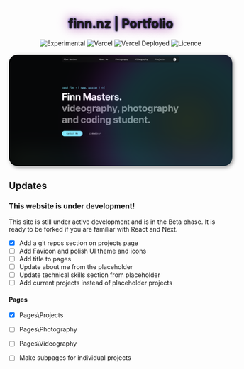 
<div align="center">
  <h1 style="text-shadow: 1px 1px 2px black, 0 0 25px purple, 0 0 5px darkblue;">finn.nz | Portfolio</h1>
  <p></p>
  <img src="https://img.shields.io/badge/stability-beta-blue.svg" alt="Experimental">
  <img src="https://vercelbadge.vercel.app/api/atlamors/portfolio-theme" alt="Vercel">
  <img src="https://therealsujitk-vercel-badge.vercel.app/?app=portfolio-theme-jqe0jhmif-atlamors.vercel.app" alt="Vercel Deployed">
  <img src="https://img.shields.io/github/license/atlamors/portfolio-theme" alt="Licence">
  <br><br>
</div>

<img style="border-radius: 20px; box-shadow: 3px 3px 8px rgba(0, 0, 0, 0.4); " src=/public/img/sitepic09.06.24.png >

<h2 class="text-shadow: 2px 2px 4px #000000;">Updates</h1>

### This website is under development!
This site is still under active development and is in the Beta phase. It is ready to be forked if you are familiar with React and Next.

- [x] Add a git repos section on projects page
- [ ] Add Favicon and polish UI theme and icons
- [ ] Add title to pages 
- [ ] Update about me from the placeholder
- [ ] Update technical skills section from placeholder
- [ ] Add current projects instead of placeholder projects

#### Pages
- [x] Pages\Projects
- [ ] Pages\Photography
- [ ] Pages\Videography
- [ ] Make subpages for individual projects


